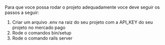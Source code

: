 Para que voce possa rodar o projeto adequadamente voce deve seguir os passos a seguir:

1. Criar um arquivo .env na raiz do seu projeto com a API_KEY do seu projeto no mercado pago
2. Rode o comandos bin/setup
3. Rode o comando rails server